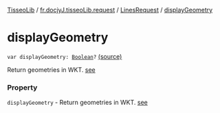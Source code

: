 [TisseoLib](../../index.md) / [fr.docjyJ.tisseoLib.request](../index.md) / [LinesRequest](index.md) / [displayGeometry](./display-geometry.md)

# displayGeometry

`var displayGeometry: `[`Boolean`](https://kotlinlang.org/api/latest/jvm/stdlib/kotlin/-boolean/index.html)`?` [(source)](https://github.com/docjyj/tisseoLib/tree/master/src/main/kotlin/fr/docjyJ/tisseoLib/request/LinesRequest.kt#L32)

Return geometries in WKT. [see](http://fr.wikipedia.org/wiki/Well-known_text)

### Property

`displayGeometry` - Return geometries in WKT. [see](http://fr.wikipedia.org/wiki/Well-known_text)